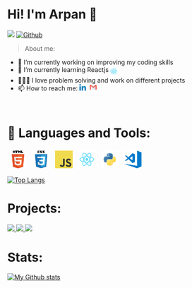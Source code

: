 # Hi! I'm Arpan 👋


![](https://visitor-badge.laobi.icu/badge?page_id=arp99)
[![Github](https://img.shields.io/github/followers/arp99?label=Follow&style=social)](https://github.com/arp99)

>About me:

<ul>
    <li>🔭 I’m currently working on improving my coding skills</li>
    <li>🌱 I’m currently learning Reactjs<span><img src="https://raw.githubusercontent.com/github/explore/80688e429a7d4ef2fca1e82350fe8e3517d3494d/topics/react/react.png" alt="react" height="20" style="vertical-align:top; margin:2px"></span></li>
    <li>👨🏻‍🔧 I love problem solving and work on different projects</li>
    <li>📫 How to reach me:  <span><a href="https://www.linkedin.com/in/arpanmondal25/"><img src="./assets/linkedin.svg" style="height:15px;margin-right:5px" /></a>   <a href="mailto:arpan19991025@gmail.com"><img src="./assets/gmail.svg" style="height:15px;" /></a></span></li>
</ul>
<br/>

# 🧰 Languages and Tools:
<p align="left">
<img src="https://raw.githubusercontent.com/github/explore/80688e429a7d4ef2fca1e82350fe8e3517d3494d/topics/html/html.png" alt="HTML" height="40" style="vertical-align:top; margin:4px">
<img src="https://raw.githubusercontent.com/github/explore/80688e429a7d4ef2fca1e82350fe8e3517d3494d/topics/css/css.png" alt="CSS" height="40" style="vertical-align:top; margin:4px">
<img src="https://raw.githubusercontent.com/github/explore/80688e429a7d4ef2fca1e82350fe8e3517d3494d/topics/javascript/javascript.png" alt="Javascript" height="40" style="vertical-align:top; margin:4px">
<img src="https://raw.githubusercontent.com/github/explore/80688e429a7d4ef2fca1e82350fe8e3517d3494d/topics/react/react.png" alt="react" height="40" style="vertical-align:top; margin:4px">
<img src="https://raw.githubusercontent.com/github/explore/80688e429a7d4ef2fca1e82350fe8e3517d3494d/topics/python/python.png" alt="Python" height="40" style="vertical-align:top; margin:4px">
<img src="https://raw.githubusercontent.com/github/explore/80688e429a7d4ef2fca1e82350fe8e3517d3494d/topics/visual-studio-code/visual-studio-code.png" alt="VS Code" height="40" style="vertical-align:top; margin:4px">
</p>

[![Top Langs](https://github-readme-stats.vercel.app/api/top-langs/?username=arp99&layout=compact&theme=dracula)](https://github.com/arp99)

# Projects:
<a href="https://github.com/arp99/arpan-portfolio">
    <img style = "height:140px" src="https://github-readme-stats.vercel.app/api/pin/?username=arp99&repo=arpan-portfolio&show_icons=true&theme=dracula&show_owner=arpan">
</a>
<a href="https://github.com/arp99/border-radius-previewer">
    <img style = "" src="https://github-readme-stats.vercel.app/api/pin/?username=arp99&repo=border-radius-previewer&show_icons=true&theme=dracula&show_owner=arpan">
</a>
<a href="https://github.com/arp99/Braille-translator">
    <img style = "" src="https://github-readme-stats.vercel.app/api/pin/?username=arp99&repo=Braille-translator&show_icons=true&theme=dracula&show_owner=arpan">
</a>

# Stats:

[![My Github stats](https://github-readme-stats.vercel.app/api?username=arp99&hide=stars&count_private=true&show_icons=true&theme=dracula)](https://github.com/arp99)
